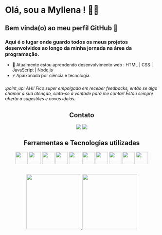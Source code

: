 # Olá, sou a Myllena ! 👩‍💻
 ## Bem vinda(o) ao meu perfil GitHub 👋

 ### Aqui é o lugar onde guardo todos os meus projetos desenvolvidos ao longo da minha jornada na área da programação.



- 🌱 Atualmente estou aprendendo desenvolvimento web : HTML | CSS | JavaScript | Node.js
- ⚡ Apaixonada por ciência e tecnologia. 

<h6> :point_up: AH!! Fico super empolgada em receber feedbacks, então se algo chamar a sua atenção, sinta-se à vontade para me contar! Estou sempre aberta a sugestões e novas ideias. </h6> 

<div align="center">

## Contato

<div>
  <a href = "mirandamartins05@gmail.com"><img src="https://img.shields.io/badge/Gmail-D14836?style=for-the-badge&logo=gmail&logoColor=white" target="_blank"></a>
  <a href="https://www.linkedin.com/in/myllenamirandamartins/" target="_blank"><img src="https://img.shields.io/badge/-LinkedIn-%230077B5?style=for-the-badge&logo=linkedin&logoColor=white" target="_blank"></a>
</div>



## Ferramentas e Tecnologias utilizadas

<div>
<img src="https://cdn.jsdelivr.net/gh/devicons/devicon/icons/trello/trello-plain.svg" width="40" height="40" />   
<img src="https://cdn.jsdelivr.net/gh/devicons/devicon/icons/figma/figma-original.svg" width="40" height="40" />
<img src="https://cdn.jsdelivr.net/gh/devicons/devicon/icons/javascript/javascript-original.svg" width="40" height="40" />
<img src="https://cdn.jsdelivr.net/gh/devicons/devicon/icons/css3/css3-original-wordmark.svg" width="40" height="40" />
<img src="https://cdn.jsdelivr.net/gh/devicons/devicon/icons/html5/html5-original-wordmark.svg" width="40" height="40" />
<img src="https://cdn.jsdelivr.net/gh/devicons/devicon/icons/git/git-original.svg" width="40" height="40" />
<img src="https://cdn.jsdelivr.net/gh/devicons/devicon/icons/nodejs/nodejs-original.svg" width="40" height="40" />
<img src="https://cdn.jsdelivr.net/gh/devicons/devicon/icons/firebase/firebase-plain.svg" width="40" height="40" />
<img src="https://cdn.jsdelivr.net/gh/devicons/devicon/icons/vscode/vscode-original.svg" width="40" height="40" />
<img src="https://cdn.jsdelivr.net/gh/devicons/devicon/icons/jest/jest-plain.svg" width="40" height="40" />
</div>

##
<div>
<a href="https://github.com/myllenammartins">
<img height="180em" src="https://github-readme-stats.vercel.app/api/top-langs/?username=myllenammartins&layout=compact&langs_count=7&theme=tokyonight"/>
<img height="180em" src="https://github-readme-stats.vercel.app/api?username=myllenammartins&show_icons=true&theme=tokyonight&include_all_commits=true&count_private=true"/>
</div>
